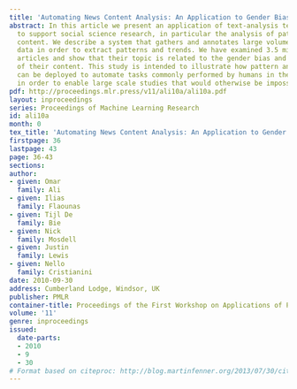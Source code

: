 ```yaml
---
title: 'Automating News Content Analysis: An Application to Gender Bias and Readability'
abstract: In this article we present an application of text-analysis technologies
  to support social science research, in particular the analysis of patterns in news
  content. We describe a system that gathers and annotates large volumes of textual
  data in order to extract patterns and trends. We have examined 3.5 million news
  articles and show that their topic is related to the gender bias and readability
  of their content. This study is intended to illustrate how pattern analysis technology
  can be deployed to automate tasks commonly performed by humans in the social sciences,
  in order to enable large scale studies that would otherwise be impossible.
pdf: http://proceedings.mlr.press/v11/ali10a/ali10a.pdf
layout: inproceedings
series: Proceedings of Machine Learning Research
id: ali10a
month: 0
tex_title: 'Automating News Content Analysis: An Application to Gender Bias and Readability'
firstpage: 36
lastpage: 43
page: 36-43
sections: 
author:
- given: Omar
  family: Ali
- given: Ilias
  family: Flaounas
- given: Tijl De
  family: Bie
- given: Nick
  family: Mosdell
- given: Justin
  family: Lewis
- given: Nello
  family: Cristianini
date: 2010-09-30
address: Cumberland Lodge, Windsor, UK
publisher: PMLR
container-title: Proceedings of the First Workshop on Applications of Pattern Analysis
volume: '11'
genre: inproceedings
issued:
  date-parts:
  - 2010
  - 9
  - 30
# Format based on citeproc: http://blog.martinfenner.org/2013/07/30/citeproc-yaml-for-bibliographies/
---
```

